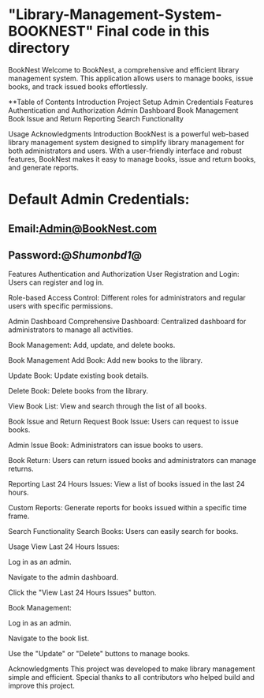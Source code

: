 # "Library-Management-System-BOOKNEST"   Final code in this directory

BookNest
Welcome to BookNest, a comprehensive and efficient library management system. This application allows users to manage books, issue books, and track issued books effortlessly.

**Table of Contents
Introduction
Project Setup
Admin Credentials
Features
Authentication and Authorization
Admin Dashboard
Book Management
Book Issue and Return
Reporting
Search Functionality


Usage
Acknowledgments
Introduction
BookNest is a powerful web-based library management system designed to simplify library management for both administrators and users. With a user-friendly interface and robust features, BookNest makes it easy to manage books, issue and return books, and generate reports.


# Default Admin Credentials:
##  Email:Admin@BookNest.com
## Password:@*Shumonbd1*@

Features
Authentication and Authorization
User Registration and Login: Users can register and log in.

Role-based Access Control: Different roles for administrators and regular users with specific permissions.

Admin Dashboard
Comprehensive Dashboard: Centralized dashboard for administrators to manage all activities.

Book Management: Add, update, and delete books.

Book Management
Add Book: Add new books to the library.

Update Book: Update existing book details.

Delete Book: Delete books from the library.

View Book List: View and search through the list of all books.

Book Issue and Return
Request Book Issue: Users can request to issue books.

Admin Issue Book: Administrators can issue books to users.

Book Return: Users can return issued books and administrators can manage returns.

Reporting
Last 24 Hours Issues: View a list of books issued in the last 24 hours.

Custom Reports: Generate reports for books issued within a specific time frame.

Search Functionality
Search Books: Users can easily search for books.

Usage
View Last 24 Hours Issues:

Log in as an admin.

Navigate to the admin dashboard.

Click the "View Last 24 Hours Issues" button.

Book Management:

Log in as an admin.

Navigate to the book list.

Use the "Update" or "Delete" buttons to manage books.

Acknowledgments
This project was developed to make library management simple and efficient. Special thanks to all contributors who helped build and improve this project.
